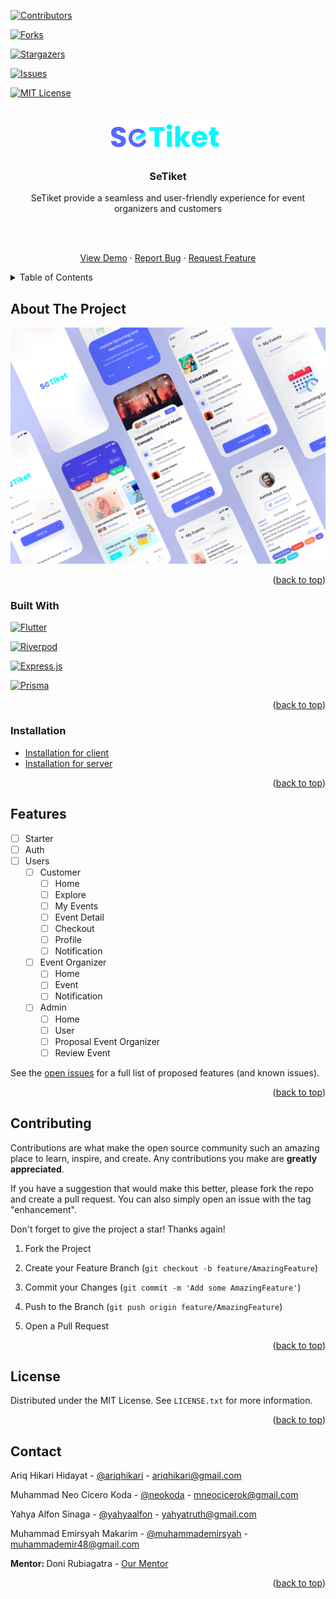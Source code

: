 <!-- Improved compatibility of back to top link: See: https://github.com/othneildrew/Best-README-Template/pull/73 -->

<a  name="readme-top"></a>

<!--

*** Thanks for checking out the Best-README-Template. If you have a suggestion

*** that would make this better, please fork the repo and create a pull request

*** or simply open an issue with the tag "enhancement".

*** Don't forget to give the project a star!

*** Thanks again! Now go create something AMAZING! :D

-->

<!-- PROJECT SHIELDS -->

<!--

*** I'm using markdown "reference style" links for readability.

*** Reference links are enclosed in brackets [ ] instead of parentheses ( ).

*** See the bottom of this document for the declaration of the reference variables

*** for contributors-url, forks-url, etc. This is an optional, concise syntax you may use.

*** https://www.markdownguide.org/basic-syntax/#reference-style-links

-->

[![Contributors][contributors-shield]][contributors-url]

[![Forks][forks-shield]][forks-url]

[![Stargazers][stars-shield]][stars-url]

[![Issues][issues-shield]][issues-url]

[![MIT License][license-shield]][license-url]

<!-- PROJECT LOGO -->

<br />

<div  align="center">

<a  href="https://github.com/barudak-well/setiket">

<img  src="images/logo.png"  alt="Logo"  width="186">

</a>

<h3  align="center">SeTiket</h3>

<p  align="center">

SeTiket provide a seamless and user-friendly experience for event organizers and customers

<br/>
<br/>

<a  href="https://github.com/barudak-well/setiket">View Demo</a>
·
<a  href="https://github.com/barudak-well/setiket/issues">Report Bug</a>
·
<a  href="https://github.com/barudak-well/setiket/issues">Request Feature</a>

</p>

</div>

<!-- TABLE OF CONTENTS -->

<details>

<summary>Table of Contents</summary>

<ol>

<li>

<a  href="#about-the-project">About The Project</a>

<ul>

<li><a  href="#built-with">Built With</a></li>

</ul>

</li>

<li><a  href="#installation">Installation</a></li>

<li><a  href="#features">Features</a></li>

<li><a  href="#contributing">Contributing</a></li>

<li><a  href="#license">License</a></li>

<li><a  href="#contact">Contact</a></li>

</ol>

</details>

<!-- ABOUT THE PROJECT -->

## About The Project

[![SeTiket Screen Shot][setiket-screenshot]](https://github.com/barudak-well/setiket)

<p  align="right">(<a  href="#readme-top">back to top</a>)</p>

### Built With

[![Flutter][Flutter.dev]][Flutter-url] <br>

[![Riverpod][Riverpod.dev]][Riverpod-url] <br>

[![Express.js][Express-badge]][Express-url] <br>

[![Prisma][Prisma-badge]][Prisma-url] <br>

<p  align="right">(<a  href="#readme-top">back to top</a>)</p>

<!-- GETTING STARTED -->

### Installation

- <a  href="https://github.com/barudak-well/setiket/tree/main/client">Installation for client</a>
- <a  href="https://github.com/barudak-well/setiket/tree/main/server">Installation for server</a>

<p  align="right">(<a  href="#readme-top">back to top</a>)</p>

<!-- FEATURES -->

## Features

- [ ] Starter
- [ ] Auth
- [ ] Users
  - [ ] Customer
    - [ ] Home
    - [ ] Explore
    - [ ] My Events
    - [ ] Event Detail
    - [ ] Checkout
    - [ ] Profile
    - [ ] Notification
  - [ ] Event Organizer
    - [ ] Home
    - [ ] Event
    - [ ] Notification
  - [ ] Admin
    - [ ] Home
    - [ ] User
    - [ ] Proposal Event Organizer
    - [ ] Review Event

See the [open issues](https://github.com/barudak-well/setiket/issues) for a full list of proposed features (and known issues).

<p  align="right">(<a  href="#readme-top">back to top</a>)</p>

<!-- CONTRIBUTING -->

## Contributing

Contributions are what make the open source community such an amazing place to learn, inspire, and create. Any contributions you make are **greatly appreciated**.

If you have a suggestion that would make this better, please fork the repo and create a pull request. You can also simply open an issue with the tag "enhancement".

Don't forget to give the project a star! Thanks again!

1. Fork the Project

2. Create your Feature Branch (`git checkout -b feature/AmazingFeature`)

3. Commit your Changes (`git commit -m 'Add some AmazingFeature'`)

4. Push to the Branch (`git push origin feature/AmazingFeature`)

5. Open a Pull Request

<p  align="right">(<a  href="#readme-top">back to top</a>)</p>

<!-- LICENSE -->

## License

Distributed under the MIT License. See `LICENSE.txt` for more information.

<p  align="right">(<a  href="#readme-top">back to top</a>)</p>

<!-- CONTACT -->

## Contact

Ariq Hikari Hidayat - [@ariqhikari](https://linkedin.com/in/ariqhikari/) - ariqhikari@gmail.com <br>

Muhammad Neo Cicero Koda - [@neokoda](https://linkedin.com/in/neo-koda-1511a4235) - mneocicerok@gmail.com <br>

Yahya Alfon Sinaga - [@yahyaalfon](https://linkedin.com/in/yahyaalfon/) - yahyatruth@gmail.com <br>

Muhammad Emirsyah Makarim - [@muhammademirsyah](https://linkedin.com/in/muhammad-emirsyah-makarim/) - muhammademir48@gmail.com <br>

<b> Mentor: </b> Doni Rubiagatra - [Our Mentor](https://www.linkedin.com/in/rubiagatra/)

<p  align="right">(<a  href="#readme-top">back to top</a>)</p>

<!-- MARKDOWN LINKS & IMAGES -->

<!-- https://www.markdownguide.org/basic-syntax/#reference-style-links -->

[contributors-shield]: https://img.shields.io/github/contributors/barudak-well/setiket.svg?style=for-the-badge
[contributors-url]: https://github.com/barudak-well/setiket/graphs/contributors
[forks-shield]: https://img.shields.io/github/forks/barudak-well/setiket.svg?style=for-the-badge
[forks-url]: https://github.com/barudak-well/setiket/network/members
[stars-shield]: https://img.shields.io/github/stars/barudak-well/setiket.svg?style=for-the-badge
[stars-url]: https://github.com/barudak-well/setiket/stargazers
[issues-shield]: https://img.shields.io/github/issues/barudak-well/setiket.svg?style=for-the-badge
[issues-url]: https://github.com/barudak-well/setiket/issues
[license-shield]: https://img.shields.io/github/license/barudak-well/setiket.svg?style=for-the-badge
[license-url]: https://github.com/barudak-well/setiket/blob/master/LICENSE.txt
[setiket-screenshot]: images/mockup.png
[Flutter.dev]: https://img.shields.io/badge/Flutter-20232A?style=for-the-badge&logo=flutter&logoColor=61DAFB
[Flutter-url]: https://flutter.dev/
[Riverpod.dev]: https://img.shields.io/badge/Riverpod-20232A?style=for-the-badge&logo=riverpod&logoColor=61DAFB
[Riverpod-url]: https://riverpod.dev/
[Express-badge]: https://img.shields.io/badge/Express.js-20232A?style=for-the-badge&logo=express&logoColor=5CA74B
[Express-url]: https://expressjs.com/
[Prisma-badge]: https://img.shields.io/badge/Prisma-20232A?style=for-the-badge&logo=prisma&logoColor=ffffff
[Prisma-url]: https://www.prisma.io/
